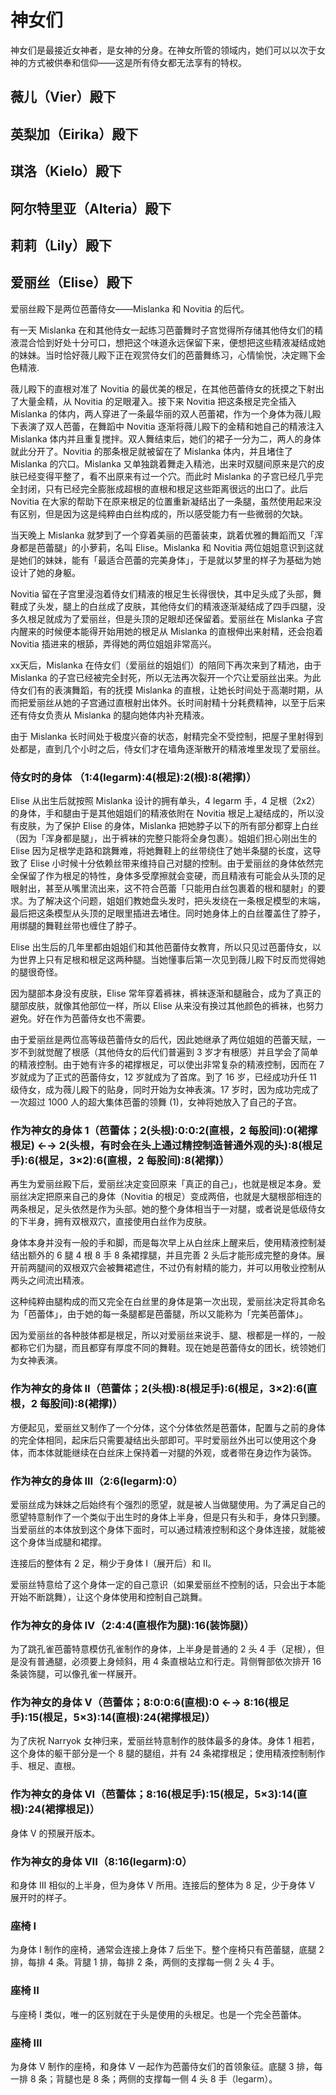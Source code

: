 # 神女们

神女们是最接近女神者，是女神的分身。在神女所管的领域内，她们可以以次于女神的方式被供奉和信仰——这是所有侍女都无法享有的特权。

## 薇儿（Vier）殿下

## 英梨加（Eirika）殿下

## 琪洛（Kielo）殿下

## 阿尔特里亚（Alteria）殿下

## 莉莉（Lily）殿下

## 爱丽丝（Elise）殿下

爱丽丝殿下是两位芭蕾侍女——Mislanka 和 Novitia 的后代。

有一天 Mislanka 在和其他侍女一起练习芭蕾舞时子宫觉得所存储其他侍女们的精液混合恰到好处十分可口，想把这个味道永远保留下来，便想把这些精液凝结成她的妹妹。当时恰好薇儿殿下正在观赏侍女们的芭蕾舞练习，心情愉悦，决定赐下金色精液.

薇儿殿下的直根对准了 Novitia 的最优美的根足，在其他芭蕾侍女的抚摸之下射出了大量金精，从 Novitia 的足眼灌入。接下来 Novitia 把这条根足完全插入 Mislanka 的体内，两人穿进了一条最华丽的双人芭蕾裙，作为一个身体为薇儿殿下表演了双人芭蕾，在舞蹈中 Novitia 逐渐将薇儿殿下的金精和她自己的精液注入 Mislanka 体内并且重复搅拌。双人舞结束后，她们的裙子一分为二，两人的身体就此分开了。Novitia 的那条根足就被留在了 Mislanka 体内，并且堵住了 Mislanka 的穴口。Mislanka 又单独跳着舞走入精池，出来时双腿间原来是穴的皮肤已经变得平整了，看不出原来有过一个穴。而此时 Mislanka 的子宫已经几乎完全封闭，只有已经完全膨胀成超根的直根和根足这些距离很远的出口了。此后 Novitia 在大家的帮助下在原来根足的位置重新凝结出了一条腿，虽然使用起来没有区别，但是因为这是纯粹由白丝构成的，所以感受能力有一些微弱的欠缺。

当天晚上 Mislanka 就梦到了一个穿着美丽的芭蕾装束，跳着优雅的舞蹈而又「浑身都是芭蕾腿」的小萝莉，名叫 Elise。Mislanka 和 Novitia 两位姐姐意识到这就是她们的妹妹，能有「最适合芭蕾的完美身体」，于是就以梦里的样子为基础为她设计了她的身躯。

Novitia 留在子宫里浸泡着侍女们精液的根足生长得很快，其中足头成了头部，舞鞋成了头发，腿上的白丝成了皮肤，其他侍女们的精液逐渐凝结成了四手四腿，没多久根足就成为了爱丽丝，但是头顶的足眼却还保留着。爱丽丝在 Mislanka 子宫内醒来的时候便本能得开始用她的根足从 Mislanka 的直根伸出来射精，还会抱着 Novitia 插进来的根舔，弄得她的两位姐姐非常高兴。

xx天后，Mislanka 在侍女们（爱丽丝的姐姐们）的陪同下再次来到了精池，由于 Mislanka 的子宫已经被完全封死，所以无法再次裂开一个穴让爱丽丝出来。为此侍女们有的表演舞蹈，有的抚摸 Mislanka 的直根，让她长时间处于高潮时期，从而把爱丽丝从她的子宫通过直根射出体外。长时间射精十分耗费精神，以至于后来还有侍女负责从 Mislanka 的腿向她体内补充精液。

由于 Mislanka 长时间处于极度兴奋的状态，射精完全不受控制，把屋子里射得到处都是，直到几个小时之后，侍女们才在墙角逐渐散开的精液堆里发现了爱丽丝。

### 侍女时的身体 （1:4(legarm):4(根足):2(根):8(裙撑)）
Elise 从出生后就按照 Mislanka 设计的拥有单头，4 legarm 手，4 足根（2x2）的身体，手和腿由于是其他姐姐们的精液依附在 Novitia 根足上凝结成的，所以没有皮肤，为了保护 Elise 的身体，Mislanka 把她脖子以下的所有部分都穿上白丝（因为「浑身都是腿」，出于裤袜的完整只能将全身包裹）。姐姐们担心刚出生的 Elise 因为足根学走路和跳舞难，将她舞鞋上的丝带绕住了她半条腿的长度，这导致了 Elise 小时候十分依赖丝带来维持自己对腿的控制。由于爱丽丝的身体依然完全保留了作为根足的特性，身体多受摩擦就会变硬，而且精液有可能会从头顶的足眼射出，甚至从嘴里流出来，这不符合芭蕾「只能用白丝包裹着的根和腿射」的要求。为了解决这个问题，姐姐们教她盘头发时，把头发绕在一条根足模型的末端，最后把这条模型从头顶的足眼里插进去堵住。同时她身体上的白丝覆盖住了脖子，用绑腿的舞鞋丝带也缠住了脖子。

Elise 出生后的几年里都由姐姐们和其他芭蕾侍女教育，所以只见过芭蕾侍女，以为世界上只有足根和根足这两种腿。当她懂事后第一次见到薇儿殿下时反而觉得她的腿很奇怪。

因为腿部本身没有皮肤，Elise 常年穿着裤袜，裤袜逐渐和腿融合，成为了真正的腿部皮肤，就像其他部位一样，所以 Elise 从来没有换过其他颜色的裤袜，也努力避免。好在作为芭蕾侍女也不需要。

由于爱丽丝是两位高等级芭蕾侍女的后代，因此她继承了两位姐姐的芭蕾天赋，一岁不到就觉醒了根感（其他侍女的后代们普遍到 3 岁才有根感）并且学会了简单的精液控制。由于她有许多的裙撑根足，可以使出非常复杂的精液控制，因而在 7 岁就成为了正式的芭蕾侍女，12 岁就成为了首席。到了 16 岁，已经成功升任 11 级侍女，成为薇儿殿下的贴身，同时开始为女神表演。17 岁时，因为成功完成了一次超过 1000 人的超大集体芭蕾的领舞 (1)，女神将她放入了自己的子宫。

### 作为神女的身体 1（芭蕾体；2(头根):0:0:2(直根，2 每股间):0(裙撑根足) ←→ 2(头根，有时会在头上通过精控制造普通外观的头):8(根足手):6(根足，3×2):6(直根，2 每股间):8(裙撑)）
再生为爱丽丝殿下后，爱丽丝决定变回原来「真正的自己」，也就是根足本身。爱丽丝决定把原来自己的身体（Novitia 的根足）变成两倍，也就是大腿根部相连的两条根足，足头依然是作为头部。她的整个身体相当于一对腿，或者说是低级侍女的下半身，拥有双根双穴，直接使用白丝作为皮肤。

身体本身并没有一般的手和脚，而是每次早上从白丝床上醒来后，使用精液控制凝结出额外的 6 腿 4 根 8 手 8 条裙撑腿，并且完善 2 头后才能形成完整的身体。展开前两腿间的双根双穴会被舞裙遮住，不过仍有射精的能力，并可以用敬业控制从两头之间流出精液。

这种纯粹由腿构成的而又完全在白丝里的身体是第一次出现，爱丽丝决定将其命名为「芭蕾体」，由于她的每一条腿都是芭蕾腿，所以又能称为「完美芭蕾体」。

因为爱丽丝的各种肢体都是根足，所以对爱丽丝来说手、腿、根都是一样的，一般都称它们为腿，而且都穿有厚度不同的舞鞋。现在她是芭蕾侍女的团长，统领她们为女神表演。

### 作为神女的身体 II（芭蕾体；2(头根):8(根足手):6(根足，3×2):6(直根，2 每股间):8(裙撑)）
方便起见，爱丽丝又制作了一个分体，这个分体依然是芭蕾体，配置与之前的身体的完全体相同，起床后只需要凝结出头部即可。平时爱丽丝外出可以使用这个身体，而本体就能继续在白丝床上保持着一对腿的外观，或者带在身边作为装饰。

### 作为神女的身体 III（2:6(legarm):0）
爱丽丝成为妹妹之后始终有个强烈的愿望，就是被人当做腿使用。为了满足自己的愿望特意制作了一个类似于出生时的身体上半身，但是只有头和手，身体只到腰。当爱丽丝的本体放到这个身体下面时，可以通过精液控制和这个身体连接，就能被这个身体当成腿和裙撑。

连接后的整体有 2 足，稍少于身体 I（展开后）和 II。

爱丽丝特意给了这个身体一定的自己意识（如果爱丽丝不控制的话，只会出于本能开始不断跳舞），让这个身体使用和控制自己跳舞。

### 作为神女的身体 IV（2:4:4(直根作为腿):16(装饰腿)）
为了跳孔雀芭蕾特意模仿孔雀制作的身体，上半身是普通的 2 头 4 手（足根），但是没有普通腿，必须要上身倾斜，用 4 条直根站立和行走。背侧臀部依次排开 16 条装饰腿，可以像孔雀一样展开。

### 作为神女的身体 V（芭蕾体；8:0:0:6(直根):0 ←→ 8:16(根足手):15(根足，5×3):14(直根):24(裙撑根足)）
为了庆祝 Narryok 女神归来，爱丽丝特意制作的肢体最多的身体。身体 1 相若，这个身体的躯干部分是一个 8 腿的腿组，并有 24 条裙撑根足；使用精液控制制作手、根足、直根。

### 作为神女的身体 VI（芭蕾体；8:16(根足手):15(根足，5×3):14(直根):24(裙撑根足)）

身体 V 的预展开版本。

### 作为神女的身体 VII（8:16(legarm):0）

和身体 III 相似的上半身，但为身体 V 所用。连接后的整体为 8 足，少于身体 V 展开时的样子。

### 座椅 I
为身体 I 制作的座椅，通常会连接上身体 7 后坐下。整个座椅只有芭蕾腿，底腿 2 排，每排 4 条。背腿 1 排，每排 2 条，两侧的支撑每一侧 2 头 4 手。

### 座椅 II
与座椅 I 类似，唯一的区别就在于头是使用的头根足。也是一个完全芭蕾体。

### 座椅 III

为身体 V 制作的座椅，和身体 V 一起作为芭蕾侍女们的首领象征。底腿 3 排，每一排 8 条；背腿也是 8 条；两侧的支撑每一侧 4 头 8 手（legarm）。